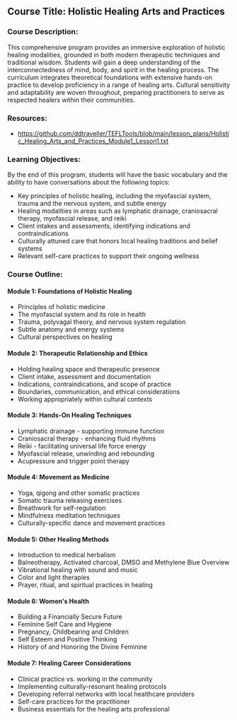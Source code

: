 ## **Course Title: Holistic Healing Arts and Practices**

### **Course Description:**

This comprehensive program provides an immersive exploration of holistic healing modalities, grounded in both modern therapeutic techniques and traditional wisdom. Students will gain a deep understanding of the interconnectedness of mind, body, and spirit in the healing process. The curriculum integrates theoretical foundations with extensive hands-on practice to develop proficiency in a range of healing arts. Cultural sensitivity and adaptability are woven throughout, preparing practitioners to serve as respected healers within their communities.

### **Resources:**
- https://github.com/ddtraveller/TEFLTools/blob/main/lesson_plans/Holistic_Healing_Arts_and_Practices_Module1_Lesson1.txt

### **Learning Objectives:**

By the end of this program, students will have the basic vocabulary and the ability to have conversations about the following topics:
- Key principles of holistic healing, including the myofascial system, trauma and the nervous system, and subtle energy
- Healing modalities in areas such as lymphatic drainage, craniosacral therapy, myofascial release, and reiki 
- Client intakes and assessments, identifying indications and contraindications 
- Culturally attuned care that honors local healing traditions and belief systems
- Relevant self-care practices to support their ongoing wellness

### **Course Outline:**

#### **Module 1: Foundations of Holistic Healing**
- Principles of holistic medicine 
- The myofascial system and its role in health
- Trauma, polyvagal theory, and nervous system regulation 
- Subtle anatomy and energy systems
- Cultural perspectives on healing

#### **Module 2: Therapeutic Relationship and Ethics**
- Holding healing space and therapeutic presence
- Client intake, assessment and documentation
- Indications, contraindications, and scope of practice
- Boundaries, communication, and ethical considerations
- Working appropriately within cultural contexts

#### **Module 3: Hands-On Healing Techniques**
- Lymphatic drainage - supporting immune function 
- Craniosacral therapy - enhancing fluid rhythms
- Reiki - facilitating universal life force energy
- Myofascial release, unwinding and rebounding
- Acupressure and trigger point therapy

#### **Module 4: Movement as Medicine**
- Yoga, qigong and other somatic practices 
- Somatic trauma releasing exercises
- Breathwork for self-regulation
- Mindfulness meditation techniques
- Culturally-specific dance and movement practices

#### **Module 5: Other Healing Methods**
- Introduction to medical herbalism 
- Balneotherapy, Activated charcoal, DMSO and Methylene Blue Overview
- Vibrational healing with sound and music
- Color and light therapies 
- Prayer, ritual, and spiritual practices in healing

#### **Module 6: Women's Health**
- Building a Financially Secure Future
- Feminine Self Care and Hygiene
- Pregnancy, Childbearing and Children
- Self Esteem and Positive Thinking
- History of and Honoring the Divine Feminine

#### **Module 7: Healing Career Considerations**
- Clinical practice vs. working in the community 
- Implementing culturally-resonant healing protocols
- Developing referral networks with local healthcare providers
- Self-care practices for the practitioner
- Business essentials for the healing arts professional